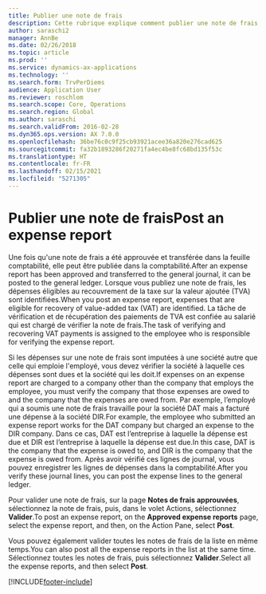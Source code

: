 ```yaml
---
title: Publier une note de frais
description: Cette rubrique explique comment publier une note de frais dans la comptabilité.
author: saraschi2
manager: AnnBe
ms.date: 02/26/2018
ms.topic: article
ms.prod: ''
ms.service: dynamics-ax-applications
ms.technology: ''
ms.search.form: TrvPerDiems
audience: Application User
ms.reviewer: roschlom
ms.search.scope: Core, Operations
ms.search.region: Global
ms.author: saraschi
ms.search.validFrom: 2016-02-28
ms.dyn365.ops.version: AX 7.0.0
ms.openlocfilehash: 36be76c0c9f25cb93921acee36a820e276cad625
ms.sourcegitcommit: fa32b1893286f20271fa4ec4be8fc68bd135f53c
ms.translationtype: HT
ms.contentlocale: fr-FR
ms.lasthandoff: 02/15/2021
ms.locfileid: "5271305"
---
```

# <a name="post-an-expense-report"></a><span data-ttu-id="3387f-103">Publier une note de frais</span><span class="sxs-lookup"><span data-stu-id="3387f-103">Post an expense report</span></span>

<span data-ttu-id="3387f-104">Une fois qu'une note de frais a été approuvée et transférée dans la feuille comptabilité, elle peut être publiée dans la comptabilité.</span><span class="sxs-lookup"><span data-stu-id="3387f-104">After an expense report has been approved and transferred to the general journal, it can be posted to the general ledger.</span></span> <span data-ttu-id="3387f-105">Lorsque vous publiez une note de frais, les dépenses éligibles au recouvrement de la taxe sur la valeur ajoutée (TVA) sont identifiées.</span><span class="sxs-lookup"><span data-stu-id="3387f-105">When you post an expense report, expenses that are eligible for recovery of value-added tax (VAT) are identified.</span></span> <span data-ttu-id="3387f-106">La tâche de vérification et de récupération des paiements de TVA est confiée au salarié qui est chargé de vérifier la note de frais.</span><span class="sxs-lookup"><span data-stu-id="3387f-106">The task of verifying and recovering VAT payments is assigned to the employee who is responsible for verifying the expense report.</span></span>

<span data-ttu-id="3387f-107">Si les dépenses sur une note de frais sont imputées à une société autre que celle qui emploie l'employé, vous devez vérifier la société à laquelle ces dépenses sont dues et la société qui les doit.</span><span class="sxs-lookup"><span data-stu-id="3387f-107">If expenses on an expense report are charged to a company other than the company that employs the employee, you must verify the company that those expenses are owed to and the company that the expenses are owed from.</span></span> <span data-ttu-id="3387f-108">Par exemple, l’employé qui a soumis une note de frais travaille pour la société DAT mais a facturé une dépense à la société DIR.</span><span class="sxs-lookup"><span data-stu-id="3387f-108">For example, the employee who submitted an expense report works for the DAT company but charged an expense to the DIR company.</span></span> <span data-ttu-id="3387f-109">Dans ce cas, DAT est l’entreprise à laquelle la dépense est due et DIR est l’entreprise à laquelle la dépense est due.</span><span class="sxs-lookup"><span data-stu-id="3387f-109">In this case, DAT is the company that the expense is owed to, and DIR is the company that the expense is owed from.</span></span> <span data-ttu-id="3387f-110">Après avoir vérifié ces lignes de journal, vous pouvez enregistrer les lignes de dépenses dans la comptabilité.</span><span class="sxs-lookup"><span data-stu-id="3387f-110">After you verify these journal lines, you can post the expense lines to the general ledger.</span></span>

<span data-ttu-id="3387f-111">Pour valider une note de frais, sur la page **Notes de frais approuvées**, sélectionnez la note de frais, puis, dans le volet Actions, sélectionnez **Valider**.</span><span class="sxs-lookup"><span data-stu-id="3387f-111">To post an expense report, on the **Approved expense reports** page, select the expense report, and then, on the Action Pane, select **Post**.</span></span>

<span data-ttu-id="3387f-112">Vous pouvez également valider toutes les notes de frais de la liste en même temps.</span><span class="sxs-lookup"><span data-stu-id="3387f-112">You can also post all the expense reports in the list at the same time.</span></span> <span data-ttu-id="3387f-113">Sélectionnez toutes les notes de frais, puis sélectionnez **Valider**.</span><span class="sxs-lookup"><span data-stu-id="3387f-113">Select all the expense reports, and then select **Post**.</span></span>


[!INCLUDE[footer-include](../includes/footer-banner.md)]